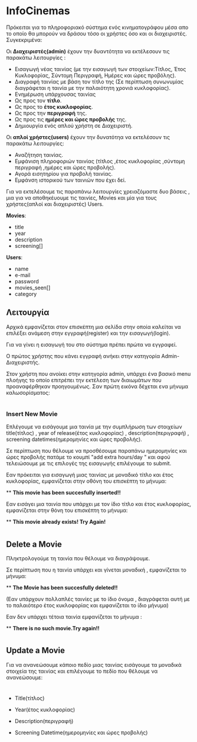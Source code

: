 # **InfoCinemas**

Πρόκειται για το πληροφοριακό σύστημα ενός κινηματογράφου μέσα απο το οποίο θα μπορούν να δράσου τόσο οι χρήστες όσο και οι διαχειριστές.
Συγκεκριμένα:

Οι **Διαχειριστές(admin)** έχουν την δυαντότητα να εκτέλεσουν τις παρακάτω λειτουργίες :

- Εισαγωγή νέας ταινίας (με την εισαγωγή των στοιχείων:Τίτλος, Έτος Κυκλοφορίας, Σύντομη Περιγραφή, Ημέρες και ώρες προβόλης).
- Διαγραφή ταινίας με βάση τον τίτλο της (Σε περίπτωση συνωνυμίας διαγράφεται η ταινία με την παλαιότητη χρονιά κυκλοφορίας).
- Ενημέρωση υπάρχουσας ταινίας
 - Ως προς τον **τίτλο**.
 - Ως προς το **έτος κυκλοφορίας**.
 - Ως προς την **περιγραφή** της.
 - Ως προς τις **ημέρες και ώρες προβολής** της.
- Δημιουργία ενός απλού χρήστη σε Διαχειριστή.

Οι **απλοί χρήστες(users)** έχουν την δυνατότηα να εκτελέσουν τις παρακάτω λειτουργίες:

- Αναζήτηση ταινίας.
- Εμφάνιση πληροφοριών ταινίας (τίτλος ,έτος κυκλοφορίας ,σύντομη περιγραφή ,ημέρες και ώρες προβολής).
- Αγορά εισητηρίου για προβολή ταινίας.
- Εμφάνση ιστορικού των ταινιών που έχει δεί.

Για να εκτελέσουμε τις παραπάνω λειτουργίες χρειαζόμαστε δυο βάσεις , μια για να αποθηκέυουμε τις ταινίες, Movies 
και μία για τους χρήστες(απλοί και διαχειριστές) Users.

**Movies**:

- title
- year
- description
- screening[]

**Users**:

- name
- e-mail
- password
- movies_seen[]
- category

## Λειτουργία 

Αρχικά εμφανίζεται στον επισκέπτη μια σελίδα στην οποία καλείται να επιλέξει ανάμεση στην εγγραφή(register) και την εισαγωγή(login).
 
Για να γίνει η εισαγωγή του στο σύστημα πρέπει πρώτα να εγγραφεί.

Ο πρώτος χρήστης που κάνει εγγραφή ανήκει στην κατηγορία Admin-Διαχειριστής.

Στον χρήστη που ανοίκει στην κατηγορία admin, υπάρχει ένα βασικό menu πλοήγης το οποίο επιτρέπει την εκτέλεση των διαιωμάτων που προαναφέρθηκαν προηγουμένως.
Σαν πρώτη εικόνα δέχεται ενα μήνυμα καλωσορίσματος:
#
### Insert New Movie 

Επλέγουμε να εισάγουμε μια ταινία με την συμπλήρωση των στοιχείων title(τίτλος) , year of release(έτος κυκλοφορίας) , description(περιγραφή) , screening datetimes(ημερομηνίες και ώρες προβολής). 

Σε περίπτωση που θέλουμε να προσθέσουμε παραπάνω ημερομηνίες και ώρες προβολής πατάμε το κουμπί "add extra hours/day " και αφού τελειώσουμε με τις επιλογές της εισαγωγής επιλέγουμε το submit.

Eαν πρόκειται για εισαγωγή μιας ταινίας με μοναδικό τίτλο και έτος κυκλοφορίας, εμφανίζεται στην οθόνη του επισκέπτη το μήνυμα:

** **This movie has been succesfully inserted!!**

Εαν εισάγει μια ταινία που υπάρχει με τον ίδιο τίτλο και έτος κυκλοφορίας, εμφανίζεται στην θόνη του επισκέπτη το μήνυμα:

** **This movie already exists! Try Again!**
#
## Delete a Movie

Πληκτρολογούμε τη ταινία που θέλουμε να διαγράψουμε. 

Σε περίπτωση που η ταινία υπάρχει και γίνεται μοναδική , εμφανίζεται το μήνυμα:

** **The Movie has been succesfully deleted!!**

(Εαν υπάρχουν πολλαπλές ταινίες με το ίδιο όνομα , διαγράφεται αυτή με το παλαιότερο έτος κυκλοφορίας και εμφανίζεται το ίδιο μήνυμα)

Εαν δεν υπάρχει τέτοια ταινία εμφανίζεται το μήνυμα :

** **There is no such movie.Try again!!**
#
## Update a Movie

Για να ανανεώσουμε κάποιο πεδίο μιας ταινίας εισάγουμε τα μοναδικά στοιχεία της ταινίας και επιλέγουμε το πεδίο  που θέλουμε να ανανεώσουμε:
#
- Title(τίτλος)

- Year(έτος κυκλοφορίας)

- Description(περιγραφή)

- Screening Datetime(ημερομηνίες και ώρες προβολής)






